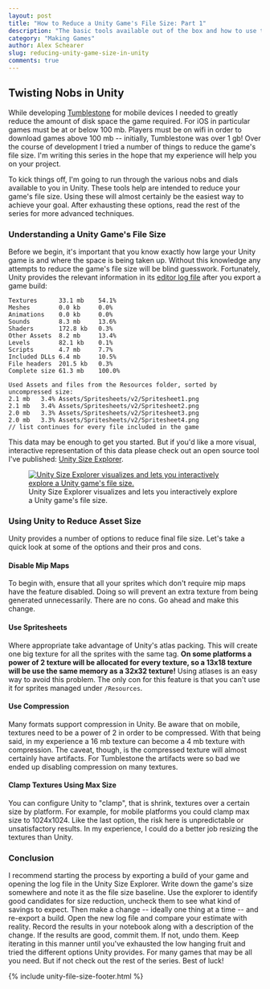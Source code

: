 ```yaml
---
layout: post
title: "How to Reduce a Unity Game's File Size: Part 1"
description: "The basic tools available out of the box and how to use them."
category: "Making Games"
author: Alex Schearer
slug: reducing-unity-game-size-in-unity
comments: true
---
```


## Twisting Nobs in Unity
While developing [Tumblestone][1] for mobile devices I needed to greatly reduce the amount of disk space the game required. For iOS in particular games must be at or below 100 mb. Players must be on wifi in order to download games above 100 mb -- initially, Tumblestone was over 1 gb! Over the course of development I tried a number of things to reduce the game's file size. I'm writing this series in the hope that my experience will help you on your project.

To kick things off, I'm going to run through the various nobs and dials available to you in Unity. These tools help are intended to reduce your game's file size. Using these will almost certainly be the easiest way to achieve your goal. After exhausting these options, read the rest of the series for more advanced techniques.

### Understanding a Unity Game's File Size
Before we begin, it's important that you know exactly how large your Unity game is and where the space is being taken up. Without this knowledge any attempts to reduce the game's file size will be blind guesswork. Fortunately, Unity provides the relevant information in its [editor log file][2] after you export a game build:

    Textures      33.1 mb	 54.1% 
    Meshes        0.0 kb	 0.0% 
    Animations    0.0 kb	 0.0% 
    Sounds        8.3 mb	 13.6% 
    Shaders       172.8 kb	 0.3% 
    Other Assets  8.2 mb	 13.4% 
    Levels        82.1 kb	 0.1% 
    Scripts       4.7 mb	 7.7% 
    Included DLLs 6.4 mb	 10.5% 
    File headers  201.5 kb	 0.3% 
    Complete size 61.3 mb	 100.0% 

    Used Assets and files from the Resources folder, sorted by uncompressed size:
    2.1 mb	 3.4% Assets/Spritesheets/v2/Spritesheet1.png
    2.1 mb	 3.4% Assets/Spritesheets/v2/Spritesheet2.png
    2.0 mb	 3.3% Assets/Spritesheets/v2/Spritesheet3.png
    2.0 mb	 3.3% Assets/Spritesheets/v2/Spritesheet4.png
    // list continues for every file included in the game

This data may be enough to get you started. But if you'd like a more visual, interactive representation of this data please check out an open source tool I've published: [Unity Size Explorer][3].


<figure class="medium">
    <a href="https://github.com/aschearer/unitysizeexplorer/raw/master/Examples/Screenshot1.PNG">
        <img src="https://github.com/aschearer/unitysizeexplorer/raw/master/Examples/Screenshot1.PNG" alt="Unity Size Explorer visualizes and lets you interactively explore a Unity game's file size."/>
    </a>
    <figcaption>Unity Size Explorer visualizes and lets you interactively explore a Unity game's file size.</figcaption>
</figure>

### Using Unity to Reduce Asset Size
Unity provides a number of options to reduce final file size. Let's take a quick look at some of the options and their pros and cons.

#### Disable Mip Maps
To begin with, ensure that all your sprites which don't require mip maps have the feature disabled. Doing so will prevent an extra texture from being generated unnecessarily. There are no cons. Go ahead and make this change.

#### Use Spritesheets
Where appropriate take advantage of Unity's atlas packing. This will create one big texture for all the sprites with the same tag. **On some platforms a power of 2 texture will be allocated for every texture, so a 13x18 texture will be use the same memory as a 32x32 texture!** Using atlases is an easy way to avoid this problem. The only con for this feature is that you can't use it for sprites managed under `/Resources`.

#### Use Compression
Many formats support compression in Unity. Be aware that on mobile, textures need to be a power of 2 in order to be compressed. With that being said, in my experience a 16 mb texture can become a 4 mb texture with compression. The caveat, though, is the compressed texture will almost certainly have artifacts. For Tumblestone the artifacts were so bad we ended up disabling compression on many textures.

#### Clamp Textures Using Max Size
You can configure Unity to "clamp", that is shrink, textures over a certain size by platform. For example, for mobile platforms you could clamp max size to 1024x1024. Like the last option, the risk here is unpredictable or unsatisfactory results. In my experience, I could do a better job resizing the textures than Unity.

### Conclusion
I recommend starting the process by exporting a build of your game and opening the log file in the Unity Size Explorer. Write down the game's size somewhere and note it as the file size baseline. Use the explorer to identify good candidates for size reduction, uncheck them to see what kind of savings to expect. Then make a change -- ideally one thing at a time -- and re-export a build. Open the new log file and compare your estimate with reality. Record the results in your notebook along with a description of the change. If the results are good, commit them. If not, undo them. Keep iterating in this manner until you've exhausted the low hanging fruit and tried the different options Unity provides. For many games that may be all you need. But if not check out the rest of the series. Best of luck!

{% include unity-file-size-footer.html %}

[1]: https://tumblestonegame.com
[2]: https://docs.unity3d.com/Manual/LogFiles.html
[3]: https://github.com/aschearer/unitysizeexplorer